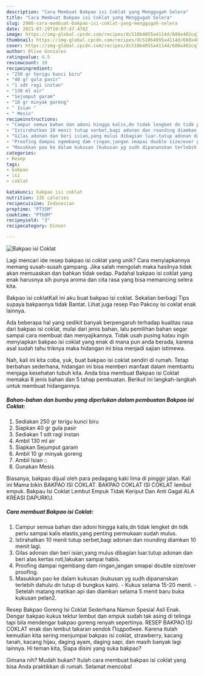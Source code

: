 ```yaml
---
description: "Cara Membuat Bakpao isi Coklat yang Menggugah Selera"
title: "Cara Membuat Bakpao isi Coklat yang Menggugah Selera"
slug: 2908-cara-membuat-bakpao-isi-coklat-yang-menggugah-selera
date: 2021-07-19T10:07:47.478Z
image: https://img-global.cpcdn.com/recipes/dc510b4055a4114d/680x482cq70/bakpao-isi-coklat-foto-resep-utama.jpg
thumbnail: https://img-global.cpcdn.com/recipes/dc510b4055a4114d/680x482cq70/bakpao-isi-coklat-foto-resep-utama.jpg
cover: https://img-global.cpcdn.com/recipes/dc510b4055a4114d/680x482cq70/bakpao-isi-coklat-foto-resep-utama.jpg
author: Olive Gonzales
ratingvalue: 4.5
reviewcount: 10
recipeingredient:
- "250 gr terigu kunci biru"
- "40 gr gula pasir"
- "1 sdt ragi instan"
- "130 ml air"
- "Sejumput garam"
- "10 gr minyak goreng"
- " Isian "
- " Mesis"
recipeinstructions:
- "Campur semua bahan dan adoni hingga kalis,dn tidak lengket dn tidk perlu sampai kalis elastis,yang penting permukaan sudah mulus."
- "Istirahatkan 10 menit tutup serbet,bagi adonan dan rounding diamkan 10 menit lagi."
- "Gilas adonan dan beri isian,yang mulus dibagian luar.tutup adonan dan beri alas kertas roti,lakukan sampai habis."
- "Proofing dampai ngembang dam ringan,jangan smapai double size/over proofing."
- "Masukkan pao ke dalam kukusan (kukusan yg sudh dipananskan terlebih dahulu dn tutup di bungkus kain). Kukus selama 15-20 menit. Setelah matang matikan api dan diamkan selama 5 menit baru buka kukusan pelan2."
categories:
- Resep
tags:
- bakpao
- isi
- coklat

katakunci: bakpao isi coklat 
nutrition: 135 calories
recipecuisine: Indonesian
preptime: "PT35M"
cooktime: "PT60M"
recipeyield: "3"
recipecategory: Dinner

---
```



![Bakpao isi Coklat](https://img-global.cpcdn.com/recipes/dc510b4055a4114d/680x482cq70/bakpao-isi-coklat-foto-resep-utama.jpg)

Lagi mencari ide resep bakpao isi coklat yang unik? Cara menyiapkannya memang susah-susah gampang. Jika salah mengolah maka hasilnya tidak akan memuaskan dan bahkan tidak sedap. Padahal bakpao isi coklat yang enak harusnya sih punya aroma dan cita rasa yang bisa memancing selera kita.

Bakpao isi coklatKali ini aku buat bakpao isi coklat. Sekalian berbagi Tips supaya bakpaonya tidak Bantat. Lihat juga resep Pao Pakcoy isi coklat enak lainnya.

Ada beberapa hal yang sedikit banyak berpengaruh terhadap kualitas rasa dari bakpao isi coklat, mulai dari jenis bahan, lalu pemilihan bahan segar sampai cara membuat dan menyajikannya. Tidak usah pusing kalau ingin menyiapkan bakpao isi coklat yang enak di mana pun anda berada, karena asal sudah tahu triknya maka hidangan ini bisa menjadi sajian istimewa.


Nah, kali ini kita coba, yuk, buat bakpao isi coklat sendiri di rumah. Tetap berbahan sederhana, hidangan ini bisa memberi manfaat dalam membantu menjaga kesehatan tubuh kita. Anda bisa membuat Bakpao isi Coklat memakai 8 jenis bahan dan 5 tahap pembuatan. Berikut ini langkah-langkah untuk membuat hidangannya.

<!--inarticleads1-->

##### Bahan-bahan dan bumbu yang diperlukan dalam pembuatan Bakpao isi Coklat:

1. Sediakan 250 gr terigu kunci biru
1. Siapkan 40 gr gula pasir
1. Sediakan 1 sdt ragi instan
1. Ambil 130 ml air
1. Siapkan Sejumput garam
1. Ambil 10 gr minyak goreng
1. Ambil  Isian ::
1. Gunakan  Mesis


Biasanya, bakpao dijual oleh para pedagang kaki lima di pinggir jalan. Kali ini Mama bikin BAKPAO ISI COKLAT. BAKPAO COKLAT ISI COKLAT lembut empuk. Bakpau Isi Coklat Lembut Empuk Tidak Keriput Dan Anti Gagal ALA KREASI DAPURKU. 

<!--inarticleads2-->

##### Cara membuat Bakpao isi Coklat:

1. Campur semua bahan dan adoni hingga kalis,dn tidak lengket dn tidk perlu sampai kalis elastis,yang penting permukaan sudah mulus.
1. Istirahatkan 10 menit tutup serbet,bagi adonan dan rounding diamkan 10 menit lagi.
1. Gilas adonan dan beri isian,yang mulus dibagian luar.tutup adonan dan beri alas kertas roti,lakukan sampai habis.
1. Proofing dampai ngembang dam ringan,jangan smapai double size/over proofing.
1. Masukkan pao ke dalam kukusan (kukusan yg sudh dipananskan terlebih dahulu dn tutup di bungkus kain). - Kukus selama 15-20 menit. - Setelah matang matikan api dan diamkan selama 5 menit baru buka kukusan pelan2.


Resep Bakpao Goreng Isi Coklat Sederhana Namun Spesial Asli Enak. Dengar bakpao kukus tektur lembut dan empuk sudah tak asing di telinga tapi bila mendengar bakpao goreng renyah sepertinya. RESEP BAKPAO ISI COKLAT enak dan lembut takaran sendok Подробнее. Karena itulah kemudian kita sering menjumpai bakpao isi coklat, strawberry, kacang tanah, kacang hijau, daging ayam, daging sapi, dan masih banyak lagi lainnya. Hi teman kita, Siapa disini yang suka bakpao? 

Gimana nih? Mudah bukan? Itulah cara membuat bakpao isi coklat yang bisa Anda praktikkan di rumah. Selamat mencoba!
